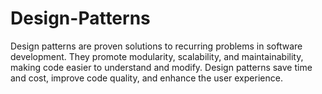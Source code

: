# Design-Patterns
Design patterns are proven solutions to recurring problems in software development. They promote modularity, scalability, and maintainability, making code easier to understand and modify. Design patterns save time and cost, improve code quality, and enhance the user experience.
